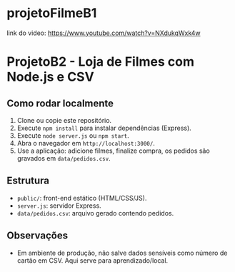 # projetoFilmeB1
link do video: https://www.youtube.com/watch?v=NXdukqWxk4w

# ProjetoB2 - Loja de Filmes com Node.js e CSV

## Como rodar localmente

1. Clone ou copie este repositório.
2. Execute `npm install` para instalar dependências (Express).
3. Execute `node server.js` ou `npm start`.
4. Abra o navegador em `http://localhost:3000/`.
5. Use a aplicação: adicione filmes, finalize compra, os pedidos são gravados em `data/pedidos.csv`.

## Estrutura
- `public/`: front-end estático (HTML/CSS/JS).
- `server.js`: servidor Express.
- `data/pedidos.csv`: arquivo gerado contendo pedidos.

## Observações
- Em ambiente de produção, não salve dados sensíveis como número de cartão em CSV. Aqui serve para aprendizado/local.
